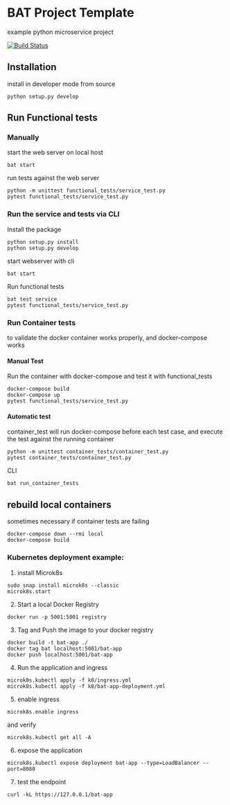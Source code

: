 # BAT Project Template
example python microservice project

[![Build Status](https://travis-ci.org/lundybernard/project_template.svg?branch=master)](https://travis-ci.org/lundybernard/project_template)

## Installation
install in developer mode from source

```
python setup.py develop
```

## Run Functional tests

### Manually
start the web server on local host

```
bat start
```

run tests against the web server

```
python -m unittest functional_tests/service_test.py
pytest functional_tests/service_test.py
```

### Run the service and tests via CLI
Install the package

```
python setup.py install
python setup.py develop
```

start webserver with cli

```
bat start
```

Run functional tests

```
bat test service
pytest functional_tests/service_test.py
```

### Run Container tests
to validate the docker container works properly, and docker-compose works

#### Manual Test
Run the container with docker-compose and test it with functional_tests

```
docker-compose build
docker-compose up
pytest functional_tests/service_test.py
```

#### Automatic test
container_test will run docker-compose before each test case,
and execute the test against the running container

```
python -m unittest container_tests/container_test.py
pytest container_tests/container_test.py

```

CLI

```
bat run_container_tests
```


## rebuild local containers
sometimes necessary if container tests are failing
```
docker-compose down --rmi local
docker-compose build
```


### Kubernetes deployment example:
1. install Microk8s
```
sudo snap install microk8s --classic
microk8s.start
```

2. Start a local Docker Registry
```
docker run -p 5001:5001 registry
```

3. Tag and Push the image to your docker registry
```
docker build -t bat-app ./
docker tag bat localhost:5001/bat-app
docker push localhost:5001/bat-app
```

4. Run the application and ingress
```
microk8s.kubectl apply -f k8/ingress.yml
microk8s.kubectl apply -f k8/bat-app-deployment.yml
```

5. enable ingress
```
microk8s.enable ingress
```
and verify
```
microk8s.kubectl get all -A
```

6. expose the application
```
microk8s.kubectl expose deployment bat-app --type=LoadBalancer --port=8080
```

7. test the endpoint
```
curl -kL https://127.0.0.1/bat-app
```
